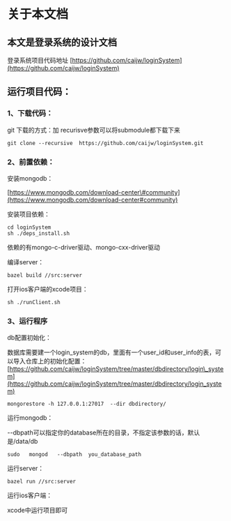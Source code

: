 # 关于本文档

## 本文是登录系统的设计文档

登录系统项目代码地址    [https://github.com/caijw/loginSystem](https://github.com/caijw/loginSystem)

##  运行项目代码：

### 1、下载代码：

git 下载的方式：加 recurisve参数可以将submodule都下载下来

```text
git clone --recursive  https://github.com/caijw/loginSystem.git
```

### 2、前置依赖：

安装mongodb：

[https://www.mongodb.com/download-center\#community](https://www.mongodb.com/download-center#community)

安装项目依赖：

```text
cd loginSystem
sh ./deps_install.sh
```

依赖的有mongo-c-driver驱动、mongo-cxx-driver驱动

编译server：

```text
bazel build //src:server
```

打开ios客户端的xcode项目：

```text
sh ./runClient.sh
```

### 3、运行程序

db配置初始化：

数据库需要建一个login\_system的db，里面有一个user\_id和user\_info的表，可以导入仓库上的初始化配置：[https://github.com/caijw/loginSystem/tree/master/dbdirectory/login\_system](https://github.com/caijw/loginSystem/tree/master/dbdirectory/login_system)

```text
mongorestore -h 127.0.0.1:27017  --dir dbdirectory/
```

运行mongodb：

--dbpath可以指定你的database所在的目录，不指定该参数的话，默认是/data/db

```text
sudo   mongod   --dbpath  you_database_path
```

运行server：

```text
bazel run //src:server
```

运行ios客户端：

xcode中运行项目即可


